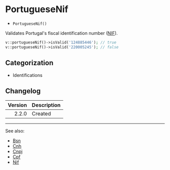 # PortugueseNif

- `PortugueseNif()`

Validates Portugal's fiscal identification number ([NIF](https://pt.wikipedia.org/wiki/N%C3%BAmero_de_identifica%C3%A7%C3%A3o_fiscal)).

```php
v::portugueseNif()->isValid('124885446'); // true
v::portugueseNif()->isValid('220005245'); // false
```

## Categorization

- Identifications

## Changelog

| Version | Description |
| ------: | ----------- |
|   2.2.0 | Created     |

***
See also:

- [Bsn](Bsn.md)
- [Cnh](Cnh.md)
- [Cnpj](Cnpj.md)
- [Cpf](Cpf.md)
- [Nif](Nif.md)
